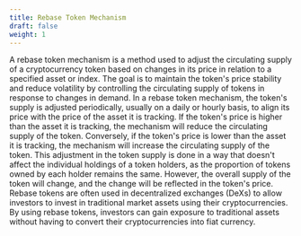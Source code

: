 ```yaml
---
title: Rebase Token Mechanism
draft: false
weight: 1
---
```


A rebase token mechanism is a method used to adjust the circulating supply of a cryptocurrency token based on changes in its price in relation to a specified asset or index. The goal is to maintain the token's price stability and reduce volatility by controlling the circulating supply of tokens in response to changes in demand.
In a rebase token mechanism, the token's supply is adjusted periodically, usually on a daily or hourly basis, to align its price with the price of the asset it is tracking. If the token's price is higher than the asset it is tracking, the mechanism will reduce the circulating supply of the token. Conversely, if the token's price is lower than the asset it is tracking, the mechanism will increase the circulating supply of the token.
This adjustment in the token supply is done in a way that doesn't affect the individual holdings of a token holders, as the proportion of tokens owned by each holder remains the same. However, the overall supply of the token will change, and the change will be reflected in the token's price.
Rebase tokens are often used in decentralized exchanges (DeXs) to allow investors to invest in traditional market assets using their cryptocurrencies. By using rebase tokens, investors can gain exposure to traditional assets without having to convert their cryptocurrencies into fiat currency.